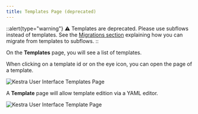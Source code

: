 ```yaml
---
title: Templates Page (deprecated)
---
```


::alert{type="warning"}
⚠️ Templates are deprecated. Please use subflows instead of templates. See the [Migrations section](../15.migrations/templates.md) explaining how you can migrate from templates to subflows.
::


On the **Templates** page, you will see a list of templates.

When clicking on a template id or on the eye icon, you can open the page of a template.

![Kestra User Interface Templates Page](/docs/user-interface-guide/06-Templates.png)

A **Template** page will allow template edition via a YAML editor. 

![Kestra User Interface Template Page](/docs/user-interface-guide/07-Templates-Template.png)